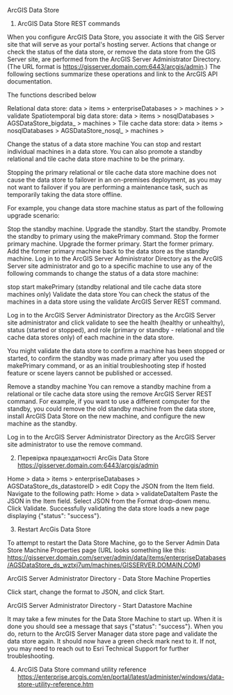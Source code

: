 ArcGIS Data Store


1. ArcGIS Data Store REST commands


When you configure ArcGIS Data Store, you associate it with the GIS Server site that will serve as your portal's hosting server. Actions that change or check the status of the data store, or remove the data store from the GIS Server site, are performed from the ArcGIS Server Administrator Directory. (The URL format is https://gisserver.domain.com:6443/arcgis/admin.) The following sections summarize these operations and link to the ArcGIS API documentation.

The functions described below

Relational data store: data > items > enterpriseDatabases > <data store name> > machines > <machine name> > validate
Spatiotemporal big data store: data > items > nosqlDatabases > AGSDataStore_bigdata_<data store name> > machines > <machine name>
Tile cache data store: data > items > nosqlDatabases > AGSDataStore_nosql_<data store name> > machines > <machine name>
  
  
  
 Change the status of a data store machine
You can stop and restart individual machines in a data store. You can also promote a standby relational and tile cache data store machine to be the primary.

Stopping the primary relational or tile cache data store machine does not cause the data store to failover in an on-premises deployment, as you may not want to failover if you are performing a maintenance task, such as temporarily taking the data store offline.

For example, you change data store machine status as part of the following upgrade scenario:

Stop the standby machine.
Upgrade the standby.
Start the standby.
Promote the standby to primary using the makePrimary command.
Stop the former primary machine.
Upgrade the former primary.
Start the former primary.
Add the former primary machine back to the data store as the standby machine.
Log in to the ArcGIS Server Administrator Directory as the ArcGIS Server site administrator and go to a specific machine to use any of the following commands to change the status of a data store machine:

stop
start
makePrimary (standby relational and tile cache data store machines only)
Validate the data store
You can check the status of the machines in a data store using the validate ArcGIS Server REST command.

Log in to the ArcGIS Server Administrator Directory as the ArcGIS Server site administrator and click validate to see the health (healthy or unhealthy), status (started or stopped), and role (primary or standby - relational and tile cache data stores only) of each machine in the data store.

You might validate the data store to confirm a machine has been stopped or started, to confirm the standby was made primary after you used the makePrimary command, or as an initial troubleshooting step if hosted feature or scene layers cannot be published or accessed.

Remove a standby machine
You can remove a standby machine from a relational or tile cache data store using the remove ArcGIS Server REST command. For example, if you want to use a different computer for the standby, you could remove the old standby machine from the data store, install ArcGIS Data Store on the new machine, and configure the new machine as the standby.

Log in to the ArcGIS Server Administrator Directory as the ArcGIS Server site administrator to use the remove command.
  
  
2. Перевірка працездатності ArcGis Data Store
  https://gisserver.domain.com:6443/arcgis/admin
  
  Home > data > items > enterpriseDatabases > AGSDataStore_ds_datastoreID > edit
Copy the JSON from the Item field.
Navigate to the following path:
Home > data > validateDataItem
Paste the JSON in the Item field.
Select JSON from the Format drop-down menu. Click Validate. Successfully validating the data store loads a new page displaying {"status": "success"}.
  

  
  
  3. Restart ArcGis Data Store
  
  To attempt to restart the Data Store Machine, go to the Server Admin Data Store Machine Properties page (URL looks something like this: https://gisserver.domain.com/server/admin/data/items/enterpriseDatabases/AGSDataStore_ds_wztxj7um/machines/GISSERVER.DOMAIN.COM)

ArcGIS Server Administrator Directory - Data Store Machine Properties

Click start, change the format to JSON, and click Start.

ArcGIS Server Administrator Directory - Start Datastore Machine

It may take a few minutes for the Data Store Machine to start up. When it is done you should see a message that says {"status": "success"}. When you do, return to the ArcGIS Server Manager data store page and validate the data store again. It should now have a green check mark next to it. If not, you may need to reach out to Esri Technical Support for further troubleshooting.

  
  
  
  4. ArcGIS Data Store command utility reference
  https://enterprise.arcgis.com/en/portal/latest/administer/windows/data-store-utility-reference.htm
  
